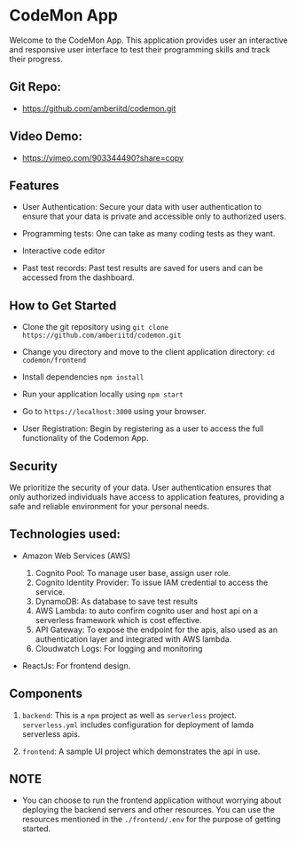 # CodeMon App

Welcome to the CodeMon App. This application provides user an interactive and responsive user interface to test their programming skills and track their progress.

## Git Repo: 
- https://github.com/amberiitd/codemon.git

## Video Demo: 
- https://vimeo.com/903344490?share=copy


## Features

- User Authentication: Secure your data with user authentication to ensure that your data is private and accessible only to authorized users.

- Programming tests: One can take as many coding tests as they want.

- Interactive code editor

- Past test records: Past test results are saved for users and can be accessed from the dashboard.

## How to Get Started
- Clone the git repository using `git clone https://github.com/amberiitd/codemon.git`

- Change you directory and move to the client application directory: `cd codemon/frontend`

- Install dependencies `npm install`

- Run your application locally using `npm start`

- Go to `https://localhost:3000` using your browser.

- User Registration: Begin by registering as a user to access the full functionality of the Codemon App.


## Security
We prioritize the security of your data. User authentication ensures that only authorized individuals have access to application features, providing a safe and reliable environment for your personal needs.

## Technologies used:

- Amazon Web Services (AWS)

  1. Cognito Pool: To manage user base, assign user role.
  2. Cognito Identity Provider: To issue IAM credential to access the service.
  3. DynamoDB: As database to save test results
  4. AWS Lambda: to auto confirm cognito user and host api on a serverless framework which is cost effective.
  5. API Gateway: To expose the endpoint for the apis, also used as an authentication layer and integrated with AWS lambda.
  6. Cloudwatch Logs: For logging and monitoring 

- ReactJs: For frontend design.

## Components
1. `backend`: This is a `npm` project as well as `serverless` project. `serverless.yml` includes configuration for deployment of lamda serverless apis.

4. `frontend`: A sample UI project which demonstrates the api in use.

## NOTE

- You can choose to run the frontend application without worrying about deploying the backend servers and other resources. You can use the resources mentioned in the `./frontend/.env` for the purpose of getting started. 